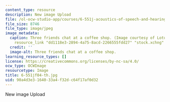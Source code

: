 ```yaml
---
content_type: resource
description: New image Upload
file: /ol-ocw-studio-app/courses/6-551j-acoustics-of-speech-and-hearing-fall-2004/90a4d3e3164033a4f32dc64f17af0d32_6-551jf04-th.jpg
file_size: 8746
file_type: image/jpeg
image_metadata:
  caption: Three friends chat at a coffee shop. (Image courtesy of LotusHead and {{%
    resource_link "dd1118e3-2894-4a75-8acd-2266555fdd27" "stock.xchng" %}}.)
  credit: ''
  image-alt: Three friends chat at a coffee shop.
learning_resource_types: []
license: https://creativecommons.org/licenses/by-nc-sa/4.0/
ocw_type: OCWImage
resourcetype: Image
title: 6-551jf04-th.jpg
uid: 90a4d3e3-1640-33a4-f32d-c64f17af0d32
---
```

New image Upload